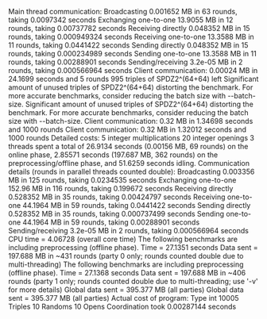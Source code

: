 Main thread communication:
Broadcasting 0.001652 MB in 63 rounds, taking 0.0097342 seconds
Exchanging one-to-one 13.9055 MB in 12 rounds, taking 0.00737782 seconds
Receiving directly 0.048352 MB in 15 rounds, taking 0.000949324 seconds
Receiving one-to-one 13.3588 MB in 11 rounds, taking 0.0441422 seconds
Sending directly 0.048352 MB in 15 rounds, taking 0.000234989 seconds
Sending one-to-one 13.3588 MB in 11 rounds, taking 0.00288901 seconds
Sending/receiving 3.2e-05 MB in 2 rounds, taking 0.000566964 seconds
Client communication: 0.00024 MB in 24.1699 seconds and 5 rounds 
        995 triples of SPDZ2^(64+64) left
Significant amount of unused triples of SPDZ2^(64+64) distorting the benchmark. For more accurate benchmarks, consider reducing the batch size with --batch-size.
Significant amount of unused triples of SPDZ2^(64+64) distorting the benchmark. For more accurate benchmarks, consider reducing the batch size with --batch-size.
Client communication: 0.32 MB in 1.34698 seconds and 1000 rounds 
Client communication: 0.32 MB in 1.32012 seconds and 1000 rounds 
Detailed costs:
             5 integer multiplications
            20 integer openings
3 threads spent a total of 26.9134 seconds (0.00156 MB, 69 rounds) on the online phase, 2.85571 seconds (197.687 MB, 362 rounds) on the preprocessing/offline phase, and 51.6259 seconds idling.
Communication details (rounds in parallel threads counted double):
Broadcasting 0.003356 MB in 125 rounds, taking 0.0234535 seconds
Exchanging one-to-one 152.96 MB in 116 rounds, taking 0.199672 seconds
Receiving directly 0.528352 MB in 35 rounds, taking 0.00424797 seconds
Receiving one-to-one 44.1964 MB in 59 rounds, taking 0.0441422 seconds
Sending directly 0.528352 MB in 35 rounds, taking 0.000737499 seconds
Sending one-to-one 44.1964 MB in 59 rounds, taking 0.00288901 seconds
Sending/receiving 3.2e-05 MB in 2 rounds, taking 0.000566964 seconds
CPU time = 4.06728 (overall core time)
The following benchmarks are including preprocessing (offline phase).
Time = 27.1351 seconds 
Data sent = 197.688 MB in ~431 rounds (party 0 only; rounds counted double due to multi-threading)
The following benchmarks are including preprocessing (offline phase).
Time = 27.1368 seconds 
Data sent = 197.688 MB in ~406 rounds (party 1 only; rounds counted double due to multi-threading; use '-v' for more details)
Global data sent = 395.377 MB (all parties)
Global data sent = 395.377 MB (all parties)
Actual cost of program:
  Type int
         10005        Triples
            10        Randoms
            10          Opens
Coordination took 0.00287144 seconds